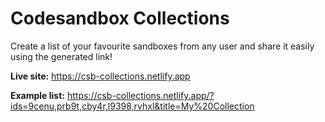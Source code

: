 # Codesandbox Collections

Create a list of your favourite sandboxes from any user and share it easily using the generated link!

**Live site:** https://csb-collections.netlify.app

**Example list:** https://csb-collections.netlify.app/?ids=9cenu,prb9t,cby4r,l9398,rvhxl&title=My%20Collection
